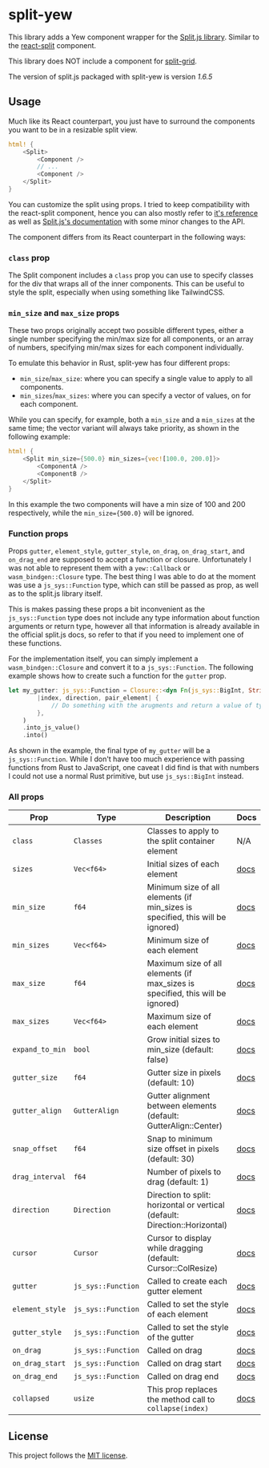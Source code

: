 # split-yew

This library adds a Yew component wrapper for the [Split.js library](https://split.js.org/). Similar to the [react-split](https://github.com/nathancahill/split/tree/master/packages/react-split) component.

This library does NOT include a component for [split-grid](https://github.com/nathancahill/split/tree/master/packages/split-grid).

The version of split.js packaged with split-yew is version *1.6.5*

## Usage

Much like its React counterpart, you just have to surround the components you want to be in a resizable split view.

```rust
html! {
    <Split>
        <Component />
        // ...
        <Component />
    </Split>
}
```

You can customize the split using props. I tried to keep compatibility with the react-split component, hence you can also mostly refer to [it's reference](https://github.com/nathancahill/split/tree/master/packages/react-split#reference) as well as [Split.js's documentation](https://github.com/nathancahill/split/tree/master/packages/splitjs#documentation) with some minor changes to the API.

The component differs from its React counterpart in the following ways:

### `class` prop

The Split component includes a `class` prop you can use to specify classes for the div that wraps all of the inner components. This can be useful to style the split, especially when using something like TailwindCSS.

### `min_size` and `max_size` props

These two props originally accept two possible different types, either a single number specifying the min/max size for all components, or an array of numbers, specifying min/max sizes for each component individually.

To emulate this behavior in Rust, split-yew has four different props:

- `min_size`/`max_size`: where you can specify a single value to apply to all components.
- `min_sizes`/`max_sizes`: where you can specify a vector of values, on for each component.

While you can specify, for example, both a `min_size` and a `min_sizes` at the same time; the vector variant will always take priority, as shown in the following example:

```rust
html! {
    <Split min_size={500.0} min_sizes={vec![100.0, 200.0]}>
        <ComponentA />
        <ComponentB />
    </Split>
}
```

In this example the two components will have a min size of 100 and 200 respectively, while the `min_size={500.0}` will be ignored.

### Function props

Props `gutter`, `element_style`, `gutter_style`, `on_drag`, `on_drag_start`, and `on_drag_end` are supposed to accept a function or closure. Unfortunately I was not able to represent them with a `yew::Callback` or `wasm_bindgen::Closure` type. The best thing I was able to do at the moment was use a `js_sys::Function` type, which can still be passed as prop, as well as to the split.js library itself.

This is makes passing these props a bit inconvenient as the `js_sys::Function` type does not include any type information about function arguments or return type, however all that information is already available in the official split.js docs, so refer to that if you need to implement one of these functions.

For the implementation itself, you can simply implement a `wasm_bindgen::Closure` and convert it to a `js_sys::Function`. The following example shows how to create such a function for the `gutter` prop.

```rust
let my_gutter: js_sys::Function = Closure::<dyn Fn(js_sys::BigInt, String, web_sys::Element) -> web_sys::Element>::new(
        |index, direction, pair_element| {
            // Do something with the arugments and return a value of type web_sys::Element
        },
    )
    .into_js_value()
    .into()
```

As shown in the example, the final type of `my_gutter` will be a `js_sys::Function`. While I don't have too much experience with passing functions from Rust to JavaScript, one caveat I did find is that with numbers I could not use a normal Rust primitive, but use `js_sys::BigInt` instead.

### All props

| Prop            | Type               | Description                                                                    | Docs                                                                                                    |
|-----------------|--------------------|--------------------------------------------------------------------------------|---------------------------------------------------------------------------------------------------------|
| `class`         | `Classes`          | Classes to apply to the split container element                                | N/A                                                                                                     |
| `sizes`         | `Vec<f64>`         | Initial sizes of each element                                                  | [docs](https://github.com/nathancahill/split/tree/master/packages/splitjs#sizes)                        |
| `min_size`      | `f64`              | Minimum size of all elements (if min_sizes is specified, this will be ignored) | [docs](https://github.com/nathancahill/split/tree/master/packages/splitjs#minsize-default-100)         |
| `min_sizes`     | `Vec<f64>`         | Minimum size of each element                                                   | [docs](https://github.com/nathancahill/split/tree/master/packages/splitjs#minsize-default-100)         |
| `max_size`      | `f64`              | Maximum size of all elements (if max_sizes is specified, this will be ignored) | [docs](https://github.com/nathancahill/split/tree/master/packages/splitjs#maxsize-default-infinity)     |
| `max_sizes`     | `Vec<f64>`         | Maximum size of each element                                                   | [docs](https://github.com/nathancahill/split/tree/master/packages/splitjs#maxsize-default-infinity)     |
| `expand_to_min` | `bool`             | Grow initial sizes to min_size (default: false)                                | [docs](https://github.com/nathancahill/split/tree/master/packages/splitjs#expandtomin-default-false)   |
| `gutter_size`   | `f64`              | Gutter size in pixels (default: 10)                                            | [docs](https://github.com/nathancahill/split/tree/master/packages/splitjs#gutterSize)                  |
| `gutter_align`  | `GutterAlign`      | Gutter alignment between elements (default: GutterAlign::Center)               | [docs](https://github.com/nathancahill/split/tree/master/packages/splitjs#gutteralign-default-center)   |
| `snap_offset`   | `f64`              | Snap to minimum size offset in pixels (default: 30)                            | [docs](https://github.com/nathancahill/split/tree/master/packages/splitjs#snapoffset-default-30)        |
| `drag_interval` | `f64`              | Number of pixels to drag (default: 1)                                          | [docs](https://github.com/nathancahill/split/tree/master/packages/splitjs#draginterval-default-1)       |
| `direction`     | `Direction`        | Direction to split: horizontal or vertical (default: Direction::Horizontal)    | [docs](https://github.com/nathancahill/split/tree/master/packages/splitjs#direction-default-horizontal) |
| `cursor`        | `Cursor`           | Cursor to display while dragging (default: Cursor::ColResize)                  | [docs](https://github.com/nathancahill/split/tree/master/packages/splitjs#cursor-default-col-resize)    |
| `gutter`        | `js_sys::Function` | Called to create each gutter element                                           | [docs](https://github.com/nathancahill/split/tree/master/packages/splitjs#gutter)                       |
| `element_style` | `js_sys::Function` | Called to set the style of each element                                        | [docs](https://github.com/nathancahill/split/tree/master/packages/splitjs#elementstyle)                 |
| `gutter_style`  | `js_sys::Function` | Called to set the style of the gutter                                          | [docs](https://github.com/nathancahill/split/tree/master/packages/splitjs#gutterstyle)                  |
| `on_drag`       | `js_sys::Function` | Called on drag                                                                 | [docs](https://github.com/nathancahill/split/tree/master/packages/splitjs#ondrag-ondragstart-ondragend) |
| `on_drag_start` | `js_sys::Function` | Called on drag start                                                           | [docs](https://github.com/nathancahill/split/tree/master/packages/splitjs#ondrag-ondragstart-ondragend) |
| `on_drag_end`   | `js_sys::Function` | Called on drag end                                                             | [docs](https://github.com/nathancahill/split/tree/master/packages/splitjs#ondrag-ondragstart-ondragend) |
| `collapsed`     | `usize`            | This prop replaces the method call to `collapse(index)`                        | [docs](https://github.com/nathancahill/split/tree/master/packages/splitjs#collapseindex)                |

## License

This project follows the [MIT license](./LICENSE-MIT).
